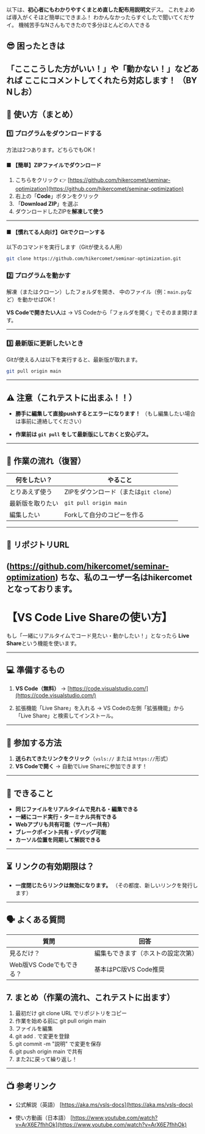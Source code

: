 以下は、**初心者にもわかりやすくまとめ直した配布用説明文**デス。
これをよめば導入がくそほど簡単にできまふ！
わかんなかったらすぐしたで聞いてくだサイ。
機械苦手なNさんもできたので多分ほとんどの人できる

## 😎 **困ったときは**
「こここうした方がいい！」や「動かない！」などあれば
**ここにコメントしてくれたら対応します！**
（BY Nしお）
---


## 🔧 **使い方（まとめ）**

### 1️⃣ プログラムをダウンロードする

方法は2つあります。どちらでもOK！

#### ■ 【簡単】ZIPファイルでダウンロード
1. こちらをクリック
   👉 [https://github.com/hikercomet/seminar-optimization](https://github.com/hikercomet/seminar-optimization)
2. 右上の「**Code**」ボタンをクリック
3. 「**Download ZIP**」を選ぶ
4. ダウンロードしたZIPを**解凍して使う**

---

#### ■ 【慣れてる人向け】Gitでクローンする
以下のコマンドを実行します（Gitが使える人用）

```bash
git clone https://github.com/hikercomet/seminar-optimization.git
```



### 2️⃣ プログラムを動かす
解凍（またはクローン）したフォルダを開き、
中のファイル（例：`main.py`など）を動かせばOK！

**VS Codeで開きたい人**は
→ VS Codeから「フォルダを開く」でそのまま開けます。

---

### 3️⃣ 最新版に更新したいとき
Gitが使える人は以下を実行すると、最新版が取れます。

```bash
git pull origin main
```
---

## ⚠️ **注意（これテストに出まふ！！）**

* **勝手に編集して直接pushするとエラーになります！**
  （もし編集したい場合は事前に連絡してください）

* **作業前は `git pull` をして最新版にしておくと安心デス。**

---

## 📝 **作業の流れ（復習）**

| 何をしたい？   | やること                      　　  |
| ------------- | ---------------------------------- |
| とりあえず使う | ZIPをダウンロード（または`git clone`）|
| 最新版を取りたい| `git pull origin main`             |       
| 編集したい     | Forkして自分のコピーを作る           |

---

## 🔗 **リポジトリURL**
(https://github.com/hikercomet/seminar-optimization)
ちな、私のユーザー名はhikercometとなっております。
---


# 【VS Code Live Shareの使い方】
もし「一緒にリアルタイムでコード見たい・動かしたい！」となったら
**Live Share**という機能を使います。

---

## 💻 **準備するもの**

1. **VS Code（無料）**
   → [https://code.visualstudio.com/](https://code.visualstudio.com/)

2. 拡張機能「Live Share」を入れる
   → VS Codeの左側「拡張機能」から「Live Share」と検索してインストール。

---

## 🚪 **参加する方法**

1. **送られてきたリンクをクリック**（`vsls://` または `https://`形式）
2. **VS Codeで開く** → 自動でLive Shareに参加できます！

---

## 👀 **できること**

* **同じファイルをリアルタイムで見れる・編集できる**
* **一緒にコード実行・ターミナル共有できる**
* **Webアプリも共有可能（サーバー共有）**
* **ブレークポイント共有・デバッグ可能**
* **カーソル位置を同期して解説できる**

---

## ⏳ **リンクの有効期限は？**

* **一度閉じたらリンクは無効になります。**
  （その都度、新しいリンクを発行します）

---

## 🗣️ **よくある質問**

| 質問                   | 回答                            |
| ---------------------- | ------------------------------ |
| 見るだけ？              | 編集もできます（ホストの設定次第）|
| Web版VS Codeでもできる？ | 基本はPC版VS Code推奨           |

## 7. まとめ（作業の流れ、これテストに出ます）

1. 最初だけ git clone URL でリポジトリをコピー
2. 作業を始める前に git pull origin main
3. ファイルを編集
4. git add . で変更を登録
5. git commit -m "説明" で変更を保存
6. git push origin main で共有
7. また2に戻って繰り返し！

---

## 📺 **参考リンク**

* 公式解説（英語）
  [https://aka.ms/vsls-docs](https://aka.ms/vsls-docs)

* 使い方動画（日本語）
  [https://www.youtube.com/watch?v=ArX6E7fhhOk](https://www.youtube.com/watch?v=ArX6E7fhhOk)

